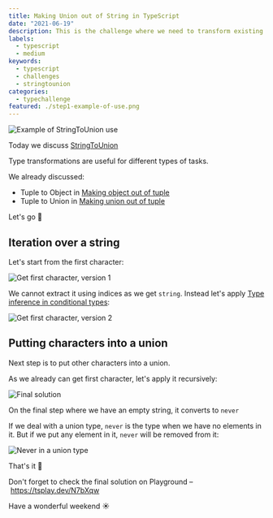 ```yaml
---
title: Making Union out of String in TypeScript
date: "2021-06-19"
description: This is the challenge where we need to transform existing type to another one. This one is useful when we need to know which character can be found in a string beforehand.
labels:
  - typescript
  - medium
keywords:
  - typescript
  - challenges
  - stringtounion
categories:
  - typechallenge
featured: ./step1-example-of-use.png
---
```


![Example of StringToUnion use](/making-union-out-of-string/step1-example-of-use.png)

Today we discuss [StringToUnion](https://github.com/type-challenges/type-challenges/blob/master/questions/531-medium-string-to-union/README.md)

Type transformations are useful for different types of tasks.

We already discussed:

- Tuple to Object in [Making object out of tuple](/2021-04-07-making-object-out-of-tuple/)
- Tuple to Union in [Making union out of tuple](/2021-04-27-making-union-out-of-tuple/)

Let's go 🚀

## Iteration over a string

Let's start from the first character:

![Get first character, version 1](/making-union-out-of-string/step2-get-first-character-v1.png)

We cannot extract it using indices as we get `string`. Instead let's apply [Type inference in conditional types](https://www.typescriptlang.org/docs/handbook/release-notes/typescript-2-8.html#type-inference-in-conditional-types):

![Get first character, version 2](/making-union-out-of-string/step3-get-first-character-v2.png)

## Putting characters into a union

Next step is to put other characters into a union.

As we already can get first character, let's apply it recursively:

![Final solution](/making-union-out-of-string/step4-solution.png)

On the final step where we have an empty string, it converts to `never`

If we deal with a union type, `never` is the type when we have no elements in it. But if we put any element in it, `never` will be removed from it:

![Never in a union type](/making-union-out-of-string/step5-never-in-a-union.png)

That's it 💫

Don't forget to check the final solution on Playground – https://tsplay.dev/N7bXqw

Have a wonderful weekend ☀️
